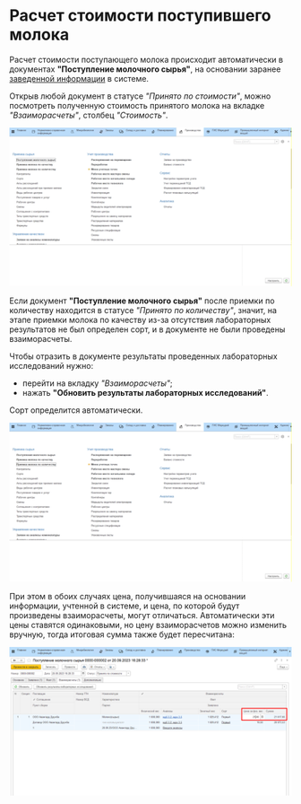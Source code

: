 # Расчет стоимости поступившего молока

Расчет стоимости поступающего молока происходит автоматически в документах **"Поступление молочного сырья"**, на основании заранее [заведенной информации](../DataFilling/readme.md) в системе.

Открыв любой документ в статусе *"Принято по стоимости"*, можно посмотреть полученную стоимость принятого молока на вкладке *"Взаиморасчеты"*, столбец *"Стоимость"*.

![](MilkRecievingCost.assets/1.gif)

Если документ **"Поступление молочного сырья"** после приемки по количеству находится в статусе *"Принято по количеству"*, значит, на этапе приемки молока по качеству из-за отсутствия лабораторных результатов не был определен сорт, и в документе не были проведены взаиморасчеты. 

Чтобы отразить в документе результаты проведенных лабораторных исследований нужно:

- перейти на вкладку *"Взаиморасчеты"*;
- нажать **"Обновить результаты лабораторных исследований"**.

Сорт определится автоматически. 

![](MilkRecievingCost.assets/2.gif)

При этом в обоих случаях цена, получившаяся на основании информации, учтенной в системе, и цена, по которой будут произведены взаиморасчеты, могут отличаться. Автоматически эти цены ставятся одинаковыми, но цену взаиморасчетов можно изменить вручную, тогда итоговая сумма также будет пересчитана:

![](MilkRecievingCost.assets/1.png)
